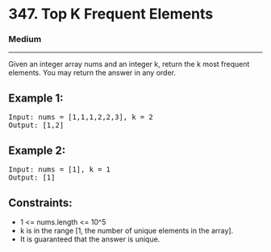 # 347. Top K Frequent Elements

### Medium

---

Given an integer array nums and an integer k, return the k most frequent elements. You may return the answer in any order.

## Example 1:

<pre>
Input: nums = [1,1,1,2,2,3], k = 2
Output: [1,2]
</pre>

## Example 2:

<pre>
Input: nums = [1], k = 1
Output: [1]
</pre>

## Constraints:

- 1 <= nums.length <= 10^5
- k is in the range [1, the number of unique elements in the array].
- It is guaranteed that the answer is unique.
